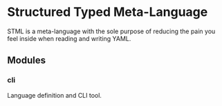 # Structured Typed Meta-Language
STML is a meta-language with the sole purpose of reducing the pain you feel inside
when reading and writing YAML.

## Modules
### cli
Language definition and CLI tool.
